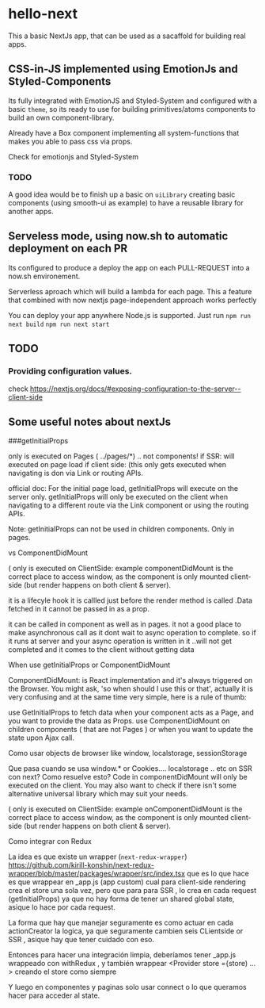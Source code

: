 # hello-next

This a basic NextJs app, that can be used as a sacaffold for building real apps. 

## CSS-in-JS implemented using EmotionJs and Styled-Components

Its fully integrated with EmotionJS and Styled-System and configured with a basic `theme`, so its ready to use for building primitives/atoms components to build an own component-library. 

Already have a Box component implementing all system-functions that makes you able to pass css via props. 

Check for emotionjs and Styled-System

### TODO
A good idea would be to finish up a basic on `uiLibrary` creating basic components (using smooth-ui as example) to have a reusable library for another apps.


## Serveless mode, using now.sh to automatic deployment on each PR

Its configured to produce a deploy the app on each PULL-REQUEST into a now.sh environement.

Serverless aproach which will build a lambda for each page. This a feature that combined with now nextjs page-independent approach works perfectly 

You can deploy your app anywhere Node.js is supported. Just run `npm run next build` `npm run next start` 

## TODO

### Providing configuration values.

check https://nextjs.org/docs/#exposing-configuration-to-the-server--client-side

## Some useful notes about nextJs 

###getInitialProps

only is executed on Pages ( ../pages/*)   .. not components!
if SSR: will executed on page load
if client side: (this only gets executed when navigating is don via Link or routing APIs.

official doc: 
For the initial page load, getInitialProps will execute on the server only. getInitialProps will only be executed on the client when navigating to a different route via the Link component or using the routing APIs.

Note: getInitialProps can not be used in children components. Only in pages.

vs ComponentDidMount

   ( only is executed on ClientSide:  example componentDidMount is the correct place to access window, as the component is only mounted client-side (but render happens on both client & server).

it is a lifecyle hook it is callled just before the render method is called .Data fetched in it cannot be passed in as a prop.

it can be called in component as well as in pages. it not a good place to make asynchronous call as it dont wait to async operation to complete. so if it runs at server and your async operation is written in it ..will not get completed and it comes to the client without getting data

When use getInitialProps or ComponentDidMount

ComponentDidMount: is React implementation and it's always triggered on the Browser.
You might ask, 'so when should I use this or that', actually it is very confusing and at the same time very simple, here is a rule of thumb:

use GetInitialProps to fetch data when your component acts as a Page, and you want to provide the data as Props.
use ComponentDidMount on children components ( that are not Pages ) or when you want to update the state upon Ajax call.


Como usar objects de browser like window, localstorage, sessionStorage 

Que pasa cuando se usa window.* or Cookies….    localstorage .. etc on SSR con next? Como resuelve esto? 
 Code in componentDidMount will only be executed on the client. You may also want to check if there isn't some alternative universal library which may suit your needs.

   ( only is executed on ClientSide:  example onComponentDidMount is the correct place to access window, as the component is only mounted client-side (but render happens on both client & server).

Como integrar con Redux

La idea es que existe un wrapper   (`next-redux-wrapper`)  https://github.com/kirill-konshin/next-redux-wrapper/blob/master/packages/wrapper/src/index.tsx  que es lo que hace es que wrappear en _app.js (app custom) cual para client-side rendering crea el store una sola vez, pero que para para SSR , lo crea en cada request (getInitialProps) ya que no hay forma de tener un shared global state, asique lo hace por cada request.

La forma que hay que manejar seguramente es como actuar en cada actionCreator la logica, ya que seguramente cambien seis CLientside or SSR , asique hay que tener cuidado con eso. 

Entonces para hacer una integración limpia, deberíamos tener _app.js wrappeado con withRedux , y también wrappear <Provider store ={store) … >  creando el store como siempre

Y luego en componentes y paginas solo usar connect o lo que queramos hacer para acceder al state.
